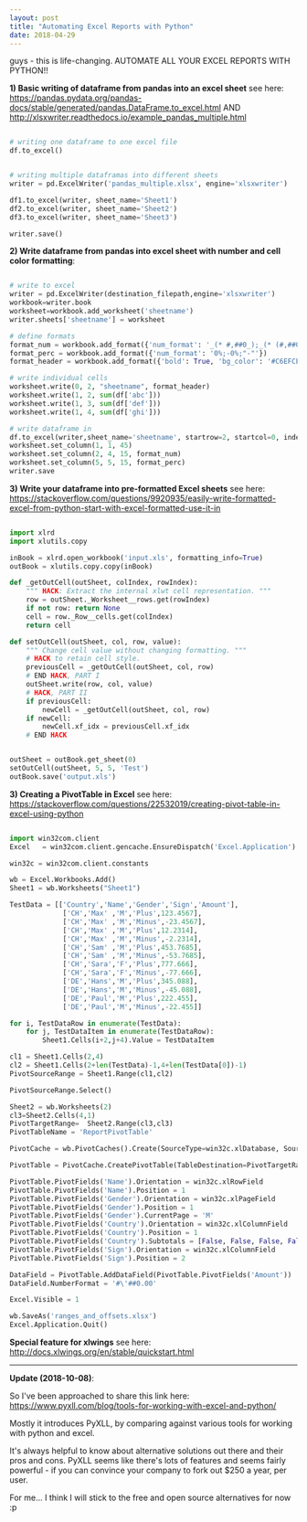 ```yaml
---
layout: post
title: "Automating Excel Reports with Python"
date: 2018-04-29
---
```


guys - this is life-changing. AUTOMATE ALL YOUR EXCEL REPORTS WITH PYTHON!!

__1) Basic writing of dataframe from pandas into an excel sheet__ see here: https://pandas.pydata.org/pandas-docs/stable/generated/pandas.DataFrame.to_excel.html AND http://xlsxwriter.readthedocs.io/example_pandas_multiple.html

```python

# writing one dataframe to one excel file
df.to_excel()


# writing multiple dataframas into different sheets
writer = pd.ExcelWriter('pandas_multiple.xlsx', engine='xlsxwriter')

df1.to_excel(writer, sheet_name='Sheet1')
df2.to_excel(writer, sheet_name='Sheet2')
df3.to_excel(writer, sheet_name='Sheet3')

writer.save()
```

__2) Write dataframe from pandas into excel sheet with number and cell color formatting__:

```python

# write to excel   
writer = pd.ExcelWriter(destination_filepath,engine='xlsxwriter')   
workbook=writer.book
worksheet=workbook.add_worksheet('sheetname')
writer.sheets['sheetname'] = worksheet

# define formats
format_num = workbook.add_format({'num_format': '_(* #,##0_);_(* (#,##0);_(* "-"??_);_(@_)'})
format_perc = workbook.add_format({'num_format': '0%;-0%;"-"'})
format_header = workbook.add_format({'bold': True, 'bg_color': '#C6EFCE'})

# write individual cells
worksheet.write(0, 2, "sheetname", format_header)
worksheet.write(1, 2, sum(df['abc']))
worksheet.write(1, 3, sum(df['def']))
worksheet.write(1, 4, sum(df['ghi']))

# write dataframe in
df.to_excel(writer,sheet_name='sheetname', startrow=2, startcol=0, index=False)  
worksheet.set_column(1, 1, 45)
worksheet.set_column(2, 4, 15, format_num)
worksheet.set_column(5, 5, 15, format_perc)
writer.save

```

__3) Write your dataframe into pre-formatted Excel sheets__ see here: https://stackoverflow.com/questions/9920935/easily-write-formatted-excel-from-python-start-with-excel-formatted-use-it-in

```python

import xlrd 
import xlutils.copy 

inBook = xlrd.open_workbook('input.xls', formatting_info=True) 
outBook = xlutils.copy.copy(inBook) 

def _getOutCell(outSheet, colIndex, rowIndex): 
    """ HACK: Extract the internal xlwt cell representation. """ 
    row = outSheet._Worksheet__rows.get(rowIndex) 
    if not row: return None 
    cell = row._Row__cells.get(colIndex) 
    return cell 

def setOutCell(outSheet, col, row, value): 
    """ Change cell value without changing formatting. """ 
    # HACK to retain cell style. 
    previousCell = _getOutCell(outSheet, col, row) 
    # END HACK, PART I 
    outSheet.write(row, col, value) 
    # HACK, PART II 
    if previousCell: 
        newCell = _getOutCell(outSheet, col, row) 
    if newCell: 
        newCell.xf_idx = previousCell.xf_idx 
    # END HACK 


outSheet = outBook.get_sheet(0) 
setOutCell(outSheet, 5, 5, 'Test') 
outBook.save('output.xls') 

```


__3) Creating a PivotTable in Excel__ see here: https://stackoverflow.com/questions/22532019/creating-pivot-table-in-excel-using-python

```python

import win32com.client
Excel   = win32com.client.gencache.EnsureDispatch('Excel.Application') # Excel = win32com.client.Dispatch('Excel.Application')

win32c = win32com.client.constants

wb = Excel.Workbooks.Add()
Sheet1 = wb.Worksheets("Sheet1")

TestData = [['Country','Name','Gender','Sign','Amount'],
             ['CH','Max' ,'M','Plus',123.4567],
             ['CH','Max' ,'M','Minus',-23.4567],
             ['CH','Max' ,'M','Plus',12.2314],
             ['CH','Max' ,'M','Minus',-2.2314],
             ['CH','Sam' ,'M','Plus',453.7685],
             ['CH','Sam' ,'M','Minus',-53.7685],
             ['CH','Sara','F','Plus',777.666],
             ['CH','Sara','F','Minus',-77.666],
             ['DE','Hans','M','Plus',345.088],
             ['DE','Hans','M','Minus',-45.088],
             ['DE','Paul','M','Plus',222.455],
             ['DE','Paul','M','Minus',-22.455]]

for i, TestDataRow in enumerate(TestData):
    for j, TestDataItem in enumerate(TestDataRow):
        Sheet1.Cells(i+2,j+4).Value = TestDataItem

cl1 = Sheet1.Cells(2,4)
cl2 = Sheet1.Cells(2+len(TestData)-1,4+len(TestData[0])-1)
PivotSourceRange = Sheet1.Range(cl1,cl2)

PivotSourceRange.Select()

Sheet2 = wb.Worksheets(2)
cl3=Sheet2.Cells(4,1)
PivotTargetRange=  Sheet2.Range(cl3,cl3)
PivotTableName = 'ReportPivotTable'

PivotCache = wb.PivotCaches().Create(SourceType=win32c.xlDatabase, SourceData=PivotSourceRange, Version=win32c.xlPivotTableVersion14)

PivotTable = PivotCache.CreatePivotTable(TableDestination=PivotTargetRange, TableName=PivotTableName, DefaultVersion=win32c.xlPivotTableVersion14)

PivotTable.PivotFields('Name').Orientation = win32c.xlRowField
PivotTable.PivotFields('Name').Position = 1
PivotTable.PivotFields('Gender').Orientation = win32c.xlPageField
PivotTable.PivotFields('Gender').Position = 1
PivotTable.PivotFields('Gender').CurrentPage = 'M'
PivotTable.PivotFields('Country').Orientation = win32c.xlColumnField
PivotTable.PivotFields('Country').Position = 1
PivotTable.PivotFields('Country').Subtotals = [False, False, False, False, False, False, False, False, False, False, False, False]
PivotTable.PivotFields('Sign').Orientation = win32c.xlColumnField
PivotTable.PivotFields('Sign').Position = 2

DataField = PivotTable.AddDataField(PivotTable.PivotFields('Amount'))
DataField.NumberFormat = '#\'##0.00'

Excel.Visible = 1

wb.SaveAs('ranges_and_offsets.xlsx')
Excel.Application.Quit()

```


__Special feature for xlwings__ see here: http://docs.xlwings.org/en/stable/quickstart.html


---

__Update (2018-10-08)__:

So I've been approached to share this link here: https://www.pyxll.com/blog/tools-for-working-with-excel-and-python/

Mostly it introduces PyXLL, by comparing against various tools for working with python and excel.

It's always helpful to know about alternative solutions out there and their pros and cons. PyXLL seems like there's lots of features and seems fairly powerful - if you can convince your company to fork out $250 a year, per user.

For me... I think I will stick to the free and open source alternatives for now :p